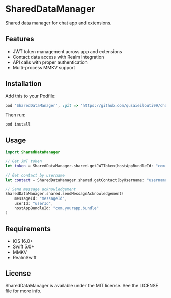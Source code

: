 # SharedDataManager

Shared data manager for chat app and extensions.

## Features

- JWT token management across app and extensions
- Contact data access with Realm integration
- API calls with proper authentication
- Multi-process MMKV support

## Installation

Add this to your Podfile:

```ruby
pod 'SharedDataManager', :git => 'https://github.com/qusaieilouti99/chat-shared-swift-module.git'
```

Then run:

```bash
pod install
```

## Usage

```swift
import SharedDataManager

// Get JWT token
let token = SharedDataManager.shared.getJWTToken(hostAppBundleId: "com.yourapp.bundle")

// Get contact by username
let contact = SharedDataManager.shared.getContact(byUsername: "username", hostAppBundleId: "com.yourapp.bundle")

// Send message acknowledgement
SharedDataManager.shared.sendMessageAcknowledgement(
    messageId: "messageId",
    userId: "userId", 
    hostAppBundleId: "com.yourapp.bundle"
)
```

## Requirements

- iOS 16.0+
- Swift 5.0+
- MMKV
- RealmSwift

## License

SharedDataManager is available under the MIT license. See the LICENSE file for more info.